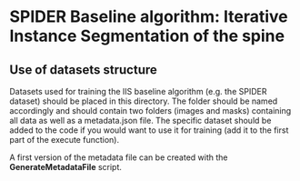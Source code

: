 # SPIDER Baseline algorithm: Iterative Instance Segmentation of the spine

## Use of datasets structure

Datasets used for training the IIS baseline algorithm (e.g. the SPIDER dataset) should be placed in this directory. The folder should be named accordingly and should contain two folders (images and masks) containing all data as well as a metadata.json file. 
The specific dataset should be added to the code if you would want to use it for training (add it to the first part of the execute function). 

 A first version of the metadata file can be created with the **GenerateMetadataFile** script.
